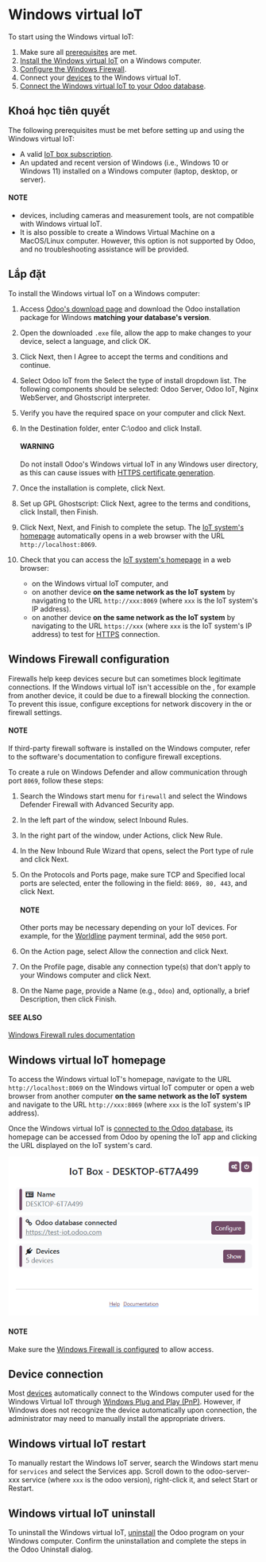 # Windows virtual IoT

To start using the Windows virtual IoT:

1. Make sure all [prerequisites](#iot-windows-iot-prerequisites) are met.
2. [Install the Windows virtual IoT](#iot-windows-iot-installation) on a Windows computer.
3. [Configure the Windows Firewall](#iot-windows-iot-firewall).
4. Connect your [devices](applications/general/iot/devices.md) to the Windows virtual IoT.
5. [Connect the Windows virtual IoT to your Odoo database](applications/general/iot/connect.md).

<a id="iot-windows-iot-prerequisites"></a>

## Khoá học tiên quyết

The following prerequisites must be met before setting up and using the Windows virtual IoT:

- A valid [IoT box subscription](applications/general/iot.md#iot-iot-iot-subscription).
- An updated and recent version of Windows (i.e., Windows 10 or Windows 11) installed on a Windows
  computer (laptop, desktop, or server).

#### NOTE
-  devices, including cameras and measurement tools,
  are not compatible with Windows virtual IoT.
- It is also possible to create a Windows Virtual Machine on a MacOS/Linux computer. However,
  this option is not supported by Odoo, and no troubleshooting assistance will be provided.

<a id="iot-windows-iot-installation"></a>

## Lắp đặt

To install the Windows virtual IoT on a Windows computer:

1. Access [Odoo's download page](https://odoo.com/download) and download the Odoo installation
   package for Windows **matching your database's version**.
2. Open the downloaded `.exe` file, allow the app to make changes to your device, select
   a language, and click OK.
3. Click Next, then I Agree to accept the terms and conditions and continue.
4. Select Odoo IoT from the Select the type of install dropdown list. The
   following components should be selected: Odoo Server, Odoo IoT, Nginx WebServer, and Ghostscript
   interpreter.
5. Verify you have the required space on your computer and click Next.
6. In the Destination folder, enter C:\\odoo and click Install.

   #### WARNING
   Do not install Odoo's Windows virtual IoT in any Windows user directory, as this can cause
   issues with [HTTPS certificate generation](applications/general/iot/iot_advanced/https_certificate_iot.md#iot-https-certificate-iot-generation).
7. Once the installation is complete, click Next.
8. Set up GPL Ghostscript: Click Next, agree to the terms and conditions, click
   Install, then Finish.
9. Click Next, Next, and Finish to complete the setup. The
   [IoT system's homepage](#iot-windows-iot-homepage) automatically opens in a web browser with
   the URL `http://localhost:8069`.
10. Check that you can access the [IoT system's homepage](#iot-windows-iot-homepage) in a web
    browser:
    - on the Windows virtual IoT computer, and
    - on another device **on the same network as the IoT system** by navigating to the URL
      `http://xxx:8069` (where `xxx` is the IoT system's IP address).
    - on another device **on the same network as the IoT system** by navigating to the URL
      `https://xxx` (where `xxx` is the IoT system's IP address) to test for [HTTPS](applications/general/iot/iot_advanced/https_certificate_iot.md) connection.

<a id="iot-windows-iot-firewall"></a>

## Windows Firewall configuration

Firewalls help keep devices secure but can sometimes block legitimate connections. If the Windows
virtual IoT isn't accessible on the , for example from another
device, it could be due to a firewall blocking the connection. To prevent this issue, configure
exceptions for network discovery in the  or firewall settings.

#### NOTE
If third-party firewall software is installed on the Windows computer, refer to the software's
documentation to configure firewall exceptions.

To create a rule on Windows Defender and allow communication through port `8069`, follow these
steps:

1. Search the Windows start menu for `firewall` and select the Windows Defender Firewall
   with Advanced Security app.
2. In the left part of the window, select Inbound Rules.
3. In the right part of the window, under Actions, click New Rule.
4. In the New Inbound Rule Wizard that opens, select the Port type of rule
   and click Next.
5. On the Protocols and Ports page, make sure TCP and Specified
   local ports are selected, enter the following in the field: `8069, 80, 443`, and click
   Next.

   #### NOTE
   Other ports may be necessary depending on your IoT devices. For example, for the
   [Worldline](applications/sales/point_of_sale/payment_methods/terminals/worldline.md) payment terminal,
   add the `9050` port.
6. On the Action page, select Allow the connection and click
   Next.
7. On the Profile page, disable any connection type(s) that don't apply to your
   Windows computer and click Next.
8. On the Name page, provide a Name (e.g., `Odoo`) and, optionally, a brief
   Description, then click Finish.

#### SEE ALSO
[Windows Firewall rules documentation](https://learn.microsoft.com/en-us/windows/security/operating-system-security/network-security/windows-firewall/rules)

<a id="iot-windows-iot-homepage"></a>

## Windows virtual IoT homepage

To access the Windows virtual IoT's homepage, navigate to the URL `http://localhost:8069` on the
Windows virtual IoT computer or open a web browser from another computer **on the same network as
the IoT system** and navigate to the URL `http://xxx:8069` (where `xxx` is the IoT system's IP
address).

Once the Windows virtual IoT is [connected to the Odoo database](applications/general/iot/connect.md), its homepage can
be accessed from Odoo by opening the IoT app and clicking the URL displayed on the IoT system's
card.

![Windows virtual IoT's homepage](../../../.gitbook/assets/iot-windows-homepage.png)

#### NOTE
Make sure the [Windows Firewall is configured](#iot-windows-iot-firewall) to allow access.

## Device connection

Most [devices](applications/general/iot/devices.md) automatically connect to the Windows computer used for the Windows
Virtual IoT through [Windows Plug and Play (PnP)](https://learn.microsoft.com/en-us/windows-hardware/drivers/kernel/introduction-to-plug-and-play).
However, if Windows does not recognize the device automatically upon connection, the administrator
may need to manually install the appropriate drivers.

<a id="iot-windows-iot-restart"></a>

## Windows virtual IoT restart

To manually restart the Windows IoT server, search the Windows start menu for `services` and
select the Services app. Scroll down to the odoo-server-xxx service (where
`xxx` is the odoo version), right-click it, and select Start or Restart.

<a id="iot-windows-iot-uninstall"></a>

## Windows virtual IoT uninstall

To uninstall the Windows virtual IoT, [uninstall](https://support.microsoft.com/en-us/windows/uninstall-or-remove-apps-and-programs-in-windows-4b55f974-2cc6-2d2b-d092-5905080eaf98#ID0EBD=Windows_11)
the Odoo program on your Windows computer. Confirm the uninstallation and complete the steps in the
Odoo Uninstall dialog.
